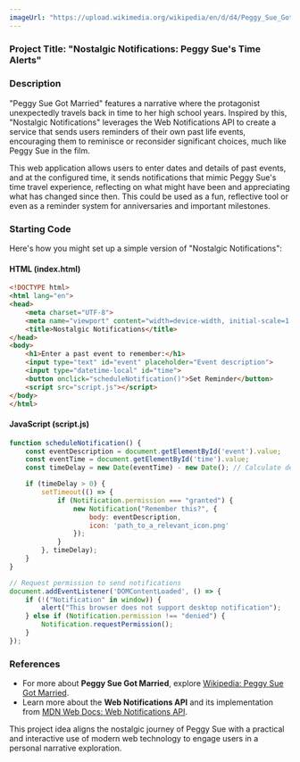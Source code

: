 ```yaml
---
imageUrl: "https://upload.wikimedia.org/wikipedia/en/d/d4/Peggy_Sue_Got_Married.jpg"
---
```

### Project Title: **"Nostalgic Notifications: Peggy Sue's Time Alerts"**

### Description
"Peggy Sue Got Married" features a narrative where the protagonist unexpectedly travels back in time to her high school years. Inspired by this, "Nostalgic Notifications" leverages the Web Notifications API to create a service that sends users reminders of their own past life events, encouraging them to reminisce or reconsider significant choices, much like Peggy Sue in the film.

This web application allows users to enter dates and details of past events, and at the configured time, it sends notifications that mimic Peggy Sue's time travel experience, reflecting on what might have been and appreciating what has changed since then. This could be used as a fun, reflective tool or even as a reminder system for anniversaries and important milestones.

### Starting Code
Here's how you might set up a simple version of "Nostalgic Notifications":

#### HTML (index.html)
```html
<!DOCTYPE html>
<html lang="en">
<head>
    <meta charset="UTF-8">
    <meta name="viewport" content="width=device-width, initial-scale=1.0">
    <title>Nostalgic Notifications</title>
</head>
<body>
    <h1>Enter a past event to remember:</h1>
    <input type="text" id="event" placeholder="Event description">
    <input type="datetime-local" id="time">
    <button onclick="scheduleNotification()">Set Reminder</button>
    <script src="script.js"></script>
</body>
</html>
```

#### JavaScript (script.js)
```javascript
function scheduleNotification() {
    const eventDescription = document.getElementById('event').value;
    const eventTime = document.getElementById('time').value;
    const timeDelay = new Date(eventTime) - new Date(); // Calculate delay until the event time

    if (timeDelay > 0) {
        setTimeout(() => {
            if (Notification.permission === "granted") {
                new Notification("Remember this?", {
                    body: eventDescription,
                    icon: 'path_to_a_relevant_icon.png'
                });
            }
        }, timeDelay);
    }
}

// Request permission to send notifications
document.addEventListener('DOMContentLoaded', () => {
    if (!("Notification" in window)) {
        alert("This browser does not support desktop notification");
    } else if (Notification.permission !== "denied") {
        Notification.requestPermission();
    }
});
```

### References
- For more about **Peggy Sue Got Married**, explore [Wikipedia: Peggy Sue Got Married](https://en.wikipedia.org/wiki/Peggy_Sue_Got_Married).
- Learn more about the **Web Notifications API** and its implementation from [MDN Web Docs: Web Notifications API](https://developer.mozilla.org/en-US/docs/Web/API/Notifications_API).

This project idea aligns the nostalgic journey of Peggy Sue with a practical and interactive use of modern web technology to engage users in a personal narrative exploration.